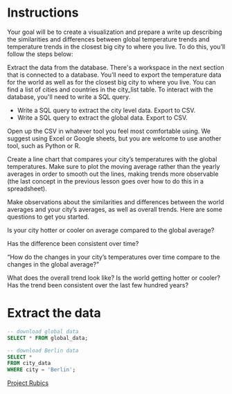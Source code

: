 # Instructions

Your goal will be to create a visualization and prepare a write up describing the similarities and differences between global temperature trends and temperature trends in the closest big city to where you live. To do this, you’ll follow the steps below:

Extract the data from the database. There's a workspace in the next section that is connected to a database. You’ll need to export the temperature data for the world as well as for the closest big city to where you live. You can find a list of cities and countries in the city_list table. To interact with the database, you'll need to write a SQL query.

- Write a SQL query to extract the city level data. Export to CSV.
- Write a SQL query to extract the global data. Export to CSV.

Open up the CSV in whatever tool you feel most comfortable using. We suggest using Excel or Google sheets, but you are welcome to use another tool, such as Python or R.

Create a line chart that compares your city’s temperatures with the global temperatures. Make sure to plot the moving average rather than the yearly averages in order to smooth out the lines, making trends more observable (the last concept in the previous lesson goes over how to do this in a spreadsheet).

Make observations about the similarities and differences between the world averages and your city’s averages, as well as overall trends. Here are some questions to get you started.

Is your city hotter or cooler on average compared to the global average?

Has the difference been consistent over time?

“How do the changes in your city’s temperatures over time compare to the changes in the global average?”

What does the overall trend look like? Is the world getting hotter or cooler? Has the trend been consistent over the last few hundred years?


# Extract the data

```SQL
-- download global data
SELECT * FROM global_data;

-- download Berlin data
SELECT *
FROM city_data
WHERE city = 'Berlin';

```


[Project Rubics](https://review.udacity.com/#!/rubrics/1125/view)
